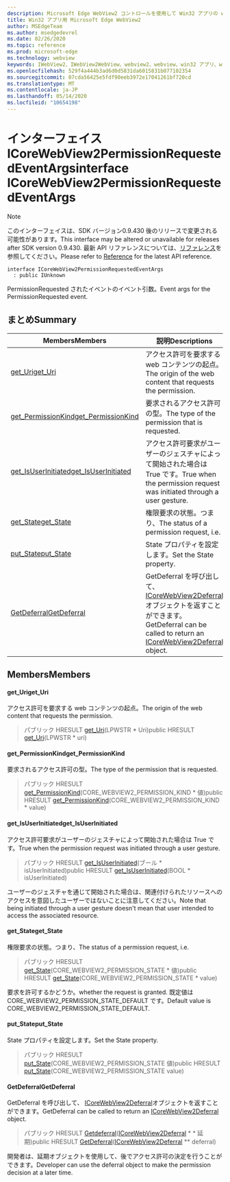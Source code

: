 ```yaml
---
description: Microsoft Edge WebView2 コントロールを使用して Win32 アプリの web コンテンツをホストする
title: Win32 アプリ用 Microsoft Edge WebView2
author: MSEdgeTeam
ms.author: msedgedevrel
ms.date: 02/26/2020
ms.topic: reference
ms.prod: microsoft-edge
ms.technology: webview
keywords: IWebView2、IWebView2WebView、webview2、webview、win32 アプリ、win32、edge、ICoreWebView2、ICoreWebView2Host、browser control、edge html
ms.openlocfilehash: 529f4a444b3ad6d0d5831da6015831b077102354
ms.sourcegitcommit: 07cda56425e5fdf90eeb3972e17041261bf720cd
ms.translationtype: MT
ms.contentlocale: ja-JP
ms.lasthandoff: 05/14/2020
ms.locfileid: "10654198"
---
```

# <span data-ttu-id="4607a-104">インターフェイス ICoreWebView2PermissionRequestedEventArgs</span><span class="sxs-lookup"><span data-stu-id="4607a-104">interface ICoreWebView2PermissionRequestedEventArgs</span></span> 

> [!NOTE]
> <span data-ttu-id="4607a-105">このインターフェイスは、SDK バージョン0.9.430 後のリリースで変更される可能性があります。</span><span class="sxs-lookup"><span data-stu-id="4607a-105">This interface may be altered or unavailable for releases after SDK version 0.9.430.</span></span> <span data-ttu-id="4607a-106">最新 API リファレンスについては、[リファレンス](../../../webview2-api-reference.md)を参照してください。</span><span class="sxs-lookup"><span data-stu-id="4607a-106">Please refer to [Reference](../../../webview2-api-reference.md) for the latest API reference.</span></span>

```
interface ICoreWebView2PermissionRequestedEventArgs
  : public IUnknown
```

<span data-ttu-id="4607a-107">PermissionRequested されたイベントのイベント引数。</span><span class="sxs-lookup"><span data-stu-id="4607a-107">Event args for the PermissionRequested event.</span></span>

## <span data-ttu-id="4607a-108">まとめ</span><span class="sxs-lookup"><span data-stu-id="4607a-108">Summary</span></span>

 <span data-ttu-id="4607a-109">Members</span><span class="sxs-lookup"><span data-stu-id="4607a-109">Members</span></span>                        | <span data-ttu-id="4607a-110">説明</span><span class="sxs-lookup"><span data-stu-id="4607a-110">Descriptions</span></span>
--------------------------------|---------------------------------------------
[<span data-ttu-id="4607a-111">get_Uri</span><span class="sxs-lookup"><span data-stu-id="4607a-111">get_Uri</span></span>](#get_uri) | <span data-ttu-id="4607a-112">アクセス許可を要求する web コンテンツの起点。</span><span class="sxs-lookup"><span data-stu-id="4607a-112">The origin of the web content that requests the permission.</span></span>
[<span data-ttu-id="4607a-113">get_PermissionKind</span><span class="sxs-lookup"><span data-stu-id="4607a-113">get_PermissionKind</span></span>](#get_permissionkind) | <span data-ttu-id="4607a-114">要求されるアクセス許可の型。</span><span class="sxs-lookup"><span data-stu-id="4607a-114">The type of the permission that is requested.</span></span>
[<span data-ttu-id="4607a-115">get_IsUserInitiated</span><span class="sxs-lookup"><span data-stu-id="4607a-115">get_IsUserInitiated</span></span>](#get_isuserinitiated) | <span data-ttu-id="4607a-116">アクセス許可要求がユーザーのジェスチャによって開始された場合は True です。</span><span class="sxs-lookup"><span data-stu-id="4607a-116">True when the permission request was initiated through a user gesture.</span></span>
[<span data-ttu-id="4607a-117">get_State</span><span class="sxs-lookup"><span data-stu-id="4607a-117">get_State</span></span>](#get_state) | <span data-ttu-id="4607a-118">権限要求の状態。つまり、</span><span class="sxs-lookup"><span data-stu-id="4607a-118">The status of a permission request, i.e.</span></span>
[<span data-ttu-id="4607a-119">put_State</span><span class="sxs-lookup"><span data-stu-id="4607a-119">put_State</span></span>](#put_state) | <span data-ttu-id="4607a-120">State プロパティを設定します。</span><span class="sxs-lookup"><span data-stu-id="4607a-120">Set the State property.</span></span>
[<span data-ttu-id="4607a-121">GetDeferral</span><span class="sxs-lookup"><span data-stu-id="4607a-121">GetDeferral</span></span>](#getdeferral) | <span data-ttu-id="4607a-122">GetDeferral を呼び出して、 [ICoreWebView2Deferral](ICoreWebView2Deferral.md)オブジェクトを返すことができます。</span><span class="sxs-lookup"><span data-stu-id="4607a-122">GetDeferral can be called to return an [ICoreWebView2Deferral](ICoreWebView2Deferral.md) object.</span></span>

## <span data-ttu-id="4607a-123">Members</span><span class="sxs-lookup"><span data-stu-id="4607a-123">Members</span></span>

#### <span data-ttu-id="4607a-124">get_Uri</span><span class="sxs-lookup"><span data-stu-id="4607a-124">get_Uri</span></span> 

<span data-ttu-id="4607a-125">アクセス許可を要求する web コンテンツの起点。</span><span class="sxs-lookup"><span data-stu-id="4607a-125">The origin of the web content that requests the permission.</span></span>

> <span data-ttu-id="4607a-126">パブリック HRESULT [get_Uri](#get_uri)(LPWSTR \* Uri)</span><span class="sxs-lookup"><span data-stu-id="4607a-126">public HRESULT [get_Uri](#get_uri)(LPWSTR \* uri)</span></span>

#### <span data-ttu-id="4607a-127">get_PermissionKind</span><span class="sxs-lookup"><span data-stu-id="4607a-127">get_PermissionKind</span></span> 

<span data-ttu-id="4607a-128">要求されるアクセス許可の型。</span><span class="sxs-lookup"><span data-stu-id="4607a-128">The type of the permission that is requested.</span></span>

> <span data-ttu-id="4607a-129">パブリック HRESULT [get_PermissionKind](#get_permissionkind)(CORE_WEBVIEW2_PERMISSION_KIND \* 値)</span><span class="sxs-lookup"><span data-stu-id="4607a-129">public HRESULT [get_PermissionKind](#get_permissionkind)(CORE_WEBVIEW2_PERMISSION_KIND \* value)</span></span>

#### <span data-ttu-id="4607a-130">get_IsUserInitiated</span><span class="sxs-lookup"><span data-stu-id="4607a-130">get_IsUserInitiated</span></span> 

<span data-ttu-id="4607a-131">アクセス許可要求がユーザーのジェスチャによって開始された場合は True です。</span><span class="sxs-lookup"><span data-stu-id="4607a-131">True when the permission request was initiated through a user gesture.</span></span>

> <span data-ttu-id="4607a-132">パブリック HRESULT [get_IsUserInitiated](#get_isuserinitiated)(ブール \* isUserInitiated)</span><span class="sxs-lookup"><span data-stu-id="4607a-132">public HRESULT [get_IsUserInitiated](#get_isuserinitiated)(BOOL \* isUserInitiated)</span></span>

<span data-ttu-id="4607a-133">ユーザーのジェスチャを通じて開始された場合は、関連付けられたリソースへのアクセスを意図したユーザーではないことに注意してください。</span><span class="sxs-lookup"><span data-stu-id="4607a-133">Note that being initiated through a user gesture doesn't mean that user intended to access the associated resource.</span></span>

#### <span data-ttu-id="4607a-134">get_State</span><span class="sxs-lookup"><span data-stu-id="4607a-134">get_State</span></span> 

<span data-ttu-id="4607a-135">権限要求の状態。つまり、</span><span class="sxs-lookup"><span data-stu-id="4607a-135">The status of a permission request, i.e.</span></span>

> <span data-ttu-id="4607a-136">パブリック HRESULT [get_State](#get_state)(CORE_WEBVIEW2_PERMISSION_STATE \* 値)</span><span class="sxs-lookup"><span data-stu-id="4607a-136">public HRESULT [get_State](#get_state)(CORE_WEBVIEW2_PERMISSION_STATE \* value)</span></span>

<span data-ttu-id="4607a-137">要求を許可するかどうか。</span><span class="sxs-lookup"><span data-stu-id="4607a-137">whether the request is granted.</span></span> <span data-ttu-id="4607a-138">既定値は CORE_WEBVIEW2_PERMISSION_STATE_DEFAULT です。</span><span class="sxs-lookup"><span data-stu-id="4607a-138">Default value is CORE_WEBVIEW2_PERMISSION_STATE_DEFAULT.</span></span>

#### <span data-ttu-id="4607a-139">put_State</span><span class="sxs-lookup"><span data-stu-id="4607a-139">put_State</span></span> 

<span data-ttu-id="4607a-140">State プロパティを設定します。</span><span class="sxs-lookup"><span data-stu-id="4607a-140">Set the State property.</span></span>

> <span data-ttu-id="4607a-141">パブリック HRESULT [put_State](#put_state)(CORE_WEBVIEW2_PERMISSION_STATE 値)</span><span class="sxs-lookup"><span data-stu-id="4607a-141">public HRESULT [put_State](#put_state)(CORE_WEBVIEW2_PERMISSION_STATE value)</span></span>

#### <span data-ttu-id="4607a-142">GetDeferral</span><span class="sxs-lookup"><span data-stu-id="4607a-142">GetDeferral</span></span> 

<span data-ttu-id="4607a-143">GetDeferral を呼び出して、 [ICoreWebView2Deferral](ICoreWebView2Deferral.md)オブジェクトを返すことができます。</span><span class="sxs-lookup"><span data-stu-id="4607a-143">GetDeferral can be called to return an [ICoreWebView2Deferral](ICoreWebView2Deferral.md) object.</span></span>

> <span data-ttu-id="4607a-144">パブリック HRESULT [Getdeferral](#getdeferral)([ICoreWebView2Deferral](ICoreWebView2Deferral.md) \* \* 延期)</span><span class="sxs-lookup"><span data-stu-id="4607a-144">public HRESULT [GetDeferral](#getdeferral)([ICoreWebView2Deferral](ICoreWebView2Deferral.md) \*\* deferral)</span></span>

<span data-ttu-id="4607a-145">開発者は、延期オブジェクトを使用して、後でアクセス許可の決定を行うことができます。</span><span class="sxs-lookup"><span data-stu-id="4607a-145">Developer can use the deferral object to make the permission decision at a later time.</span></span>

